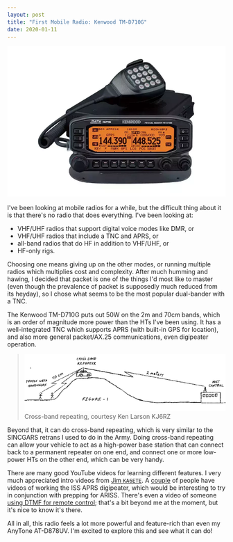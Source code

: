 ```yaml
---
layout: post
title: "First Mobile Radio: Kenwood TM-D710G"
date: 2020-01-11
---
```


![Kenwood TM-D710G](/assets/kenwood-tmd710g.webp)

I've been looking at mobile radios for a while, but the difficult thing about it is that there's no
radio that does everything. I've been looking at:

- VHF/UHF radios that support digital voice modes like DMR, or
- VHF/UHF radios that include a TNC and APRS, or
- all-band radios that do HF in addition to VHF/UHF, or
- HF-only rigs.

Choosing one means giving up on the other modes, or running multiple radios which multiplies cost
and complexity. After much humming and hawing, I decided that packet is one of the things I'd most
like to master (even though the prevalence of packet is supposedly much reduced from its heyday), so
I chose what seems to be the most popular dual-bander with a TNC.

The Kenwood TM-D710G puts out 50W on the 2m and 70cm bands, which is an order of magnitude more
power than the HTs I've been using. It has a well-integrated TNC which supports APRS (with built-in
GPS for location), and also more general packet/AX.25 communications, even digipeater operation.

> ![Illustration of cross-band repeating](/assets/kj6rz-crossband-repeater.gif) Cross-band
> repeating, courtesy Ken Larson KJ6RZ

Beyond that, it can do cross-band repeating, which is very similar to the SINCGARS retrans I used to
do in the Army. Doing cross-band repeating can allow your vehicle to act as a high-power base
station that can connect back to a permanent repeater on one end, and connect one or more low-power
HTs on the other end, which can be very handy.

There are many good YouTube videos for learning different features. I very much appreciated intro
videos from [Jim `KA6ETE`](https://www.youtube.com/channel/UCo6nMzKerap6RQqS1Va4sTQ). A
[couple](https://www.youtube.com/watch?v=lyv56yyi-u4) of people have videos of working the ISS APRS
digipeater, which would be interesting to try in conjunction with prepping for ARISS. There's even a
video of someone [using DTMF for remote control](https://www.youtube.com/watch?v=Oo-yigpYj4s);
that's a bit beyond me at the moment, but it's nice to know it's there.

All in all, this radio feels a lot more powerful and feature-rich than even my AnyTone AT-D878UV.
I'm excited to explore this and see what it can do!
